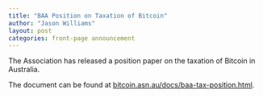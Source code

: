 ```yaml
---
title: "BAA Position on Taxation of Bitcoin"
author: "Jason Williams"
layout: post
categories: front-page announcement
---
```


The Association has released a position paper on the taxation of Bitcoin in Australia.

The document can be found at [bitcoin.asn.au/docs/baa-tax-position.html](/docs/baa-tax-position.html).

